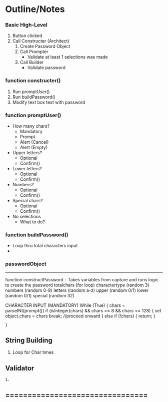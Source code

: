 # Outline/Notes

### **Basic High-Level**
1. Button clicked
2. Call Constructer (Architect)
    1. Create Password Object
    2. Call Prompter
        * Validate at least 1 selections was made
    3. Call Builder
        * Validate password

### **function constructer()**
1. Run promptUser()
2. Run buildPassword()
3. Modify text box text with password

    
### **function promptUser()**
* How many chars?
    * Mandatory
    * Prompt
    * Alert (Cancel)
    * Alert (Empty)
* Upper letters?
    * Optional
    * Confirm()
* Lower letters?
    * Optional
    * Confirm()
* Numbers?
    * Optional
    * Confirm()
* Special chars?
    * Optional
    * Confirm()
* No selections
    * What to do?

### **function buildPassword()**
* Loop thru total characters input
* 



### **passwordObject**




---

function constructPassword - Takes variables from capture and runs logic to create the password
    totalchars (for loop)
        charactertype (random 3)
            numbers (random 0-9)
            letters (random a-z)
                upper (random 0/1)
                lower (random 0/1)
            special (random 32)


CHARACTER INPUT (MANDATORY)
    While (True) {
        chars = parseINt(prompt())
        if (isInteger(chars) && chars >= 8 && chars <= 128) {
            set object.chars = chars
            break; //proceed onward
        }
        else if (!chars) {
            return;
        }

    }

## String Building
1. Loop for Char times


## Validator
    1. 


                


================================
- 

                
